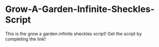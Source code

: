 # Grow-A-Garden-Infinite-Sheckles-Script
This is the grow a garden infinite sheckles script! Get the script by completing the link!
